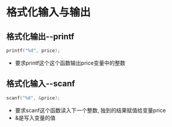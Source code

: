# 格式化输入与输出

## 格式化输出--printf
```c
printf("%d", price);
```
- 要求printf这个这个函数输出price变量中的整数

## 格式化输入--scanf
```c
scanf("%d", &price);
```
- 要求scanf这个函数读入下一个整数, 独到的结果赋值给变量price
- &是写入变量的值
